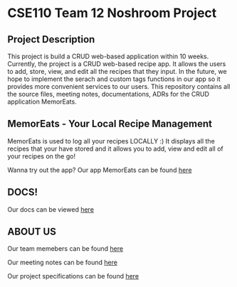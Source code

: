 # CSE110 Team 12 Noshroom Project 

## Project Description
This project is build a CRUD web-based application within 10 weeks. Currently, the project is a CRUD web-based recipe app. It allows the users to add, store, view, and edit all the recipes that they input. In the future, we hope to implement the serach and custom tags functions in our app so it provides more convenient services to our users. This repository contains all the source files, meeting notes, documentations, ADRs for the CRUD application MemorEats. 

## MemorEats - Your Local Recipe Management
MemorEats is used to log all your recipes LOCALLY :)
It displays all the recipes that your have stored and it allows you to add, view and edit all of your recipes on the go!

Wanna try out the app? Our app MemorEats can be found [here](https://cse110-fall22-group12.github.io/cse110-fall22-group12/components/index.html)


## DOCS!
Our docs can be viewed [here](https://cse110-fall22-group12.github.io/cse110-fall22-group12/out/data.js.html)

## ABOUT US
Our team memebers can be found [here](https://github.com/cse110-fall22-group12/cse110-fall22-group12/blob/main/admin/team.md)

Our meeting notes can be found [here](https://github.com/cse110-fall22-group12/cse110-fall22-group12/tree/main/admin/meetings)

Our project specifications can be found [here](https://github.com/cse110-fall22-group12/cse110-fall22-group12/tree/main/specs)


